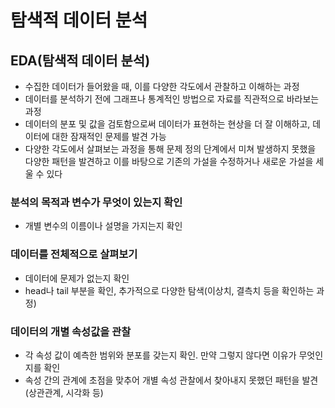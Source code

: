 # 탐색적 데이터 분석

## EDA(탐색적 데이터 분석)

- 수집한 데이터가 들어왔을 때, 이를 다양한 각도에서 관찰하고 이해하는 과정
- 데이터를 분석하기 전에 그래프나 통계적인 방법으로 자료를 직관적으로 바라보는 과정
- 데이터의 분포 및 값을 검토함으로써 데이터가 표현하는 현상을 더 잘 이해하고, 데이터에 대한 잠재적인 문제를 발견 가능
- 다양한 각도에서 살펴보는 과정을 통해 문제 정의 단계에서 미쳐 발생하지 못했을 다양한 패턴을 발견하고 이를 바탕으로 기존의 가설을 수정하거나 새로운 가설을 세울 수 있다

### 분석의 목적과 변수가 무엇이 있는지 확인

- 개별 변수의 이름이나 설명을 가지는지 확인

### 데이터를 전체적으로 살펴보기

- 데이터에 문제가 없는지 확인
- head나 tail 부분을 확인, 추가적으로 다양한 탐색(이상치, 결측치 등을 확인하는 과정)

### 데이터의 개별 속성값을 관찰

- 각 속성 값이 예측한 범위와 분포를 갖는지 확인. 만약 그렇지 않다면 이유가 무엇인지를 확인
- 속성 간의 관계에 초점을 맞추어 개별 속성 관찰에서 찾아내지 못했던 패턴을 발견 (상관관계, 시각화 등)